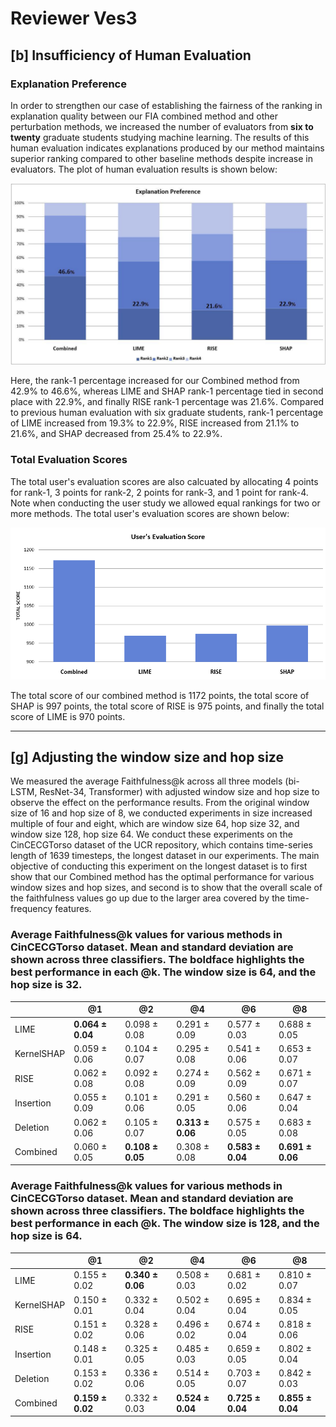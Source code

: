# Reviewer Ves3 

## [b] Insufficiency of Human Evaluation

### Explanation Preference

In order to strengthen our case of establishing the fairness of the ranking in explanation quality between our FIA combined method and other perturbation methods, we increased the number of evaluators from **six to twenty** graduate students studying machine learning. The results of this human evaluation indicates explanations produced by our method maintains superior ranking compared to other baseline methods despite increase in evaluators. The plot of human evaluation results is shown below:   

![Alt text for your main image](Human_Evaluation/Human_Eval.jpg)

Here, the rank-1 percentage increased for our Combined method from 42.9% to 46.6%, whereas LIME and SHAP rank-1 percentage tied in second place with 22.9%, and finally RISE rank-1 percentage was 21.6%. Compared to previous human evaluation with six graduate students, rank-1 percentage of LIME increased from 19.3% to 22.9%, RISE increased from 21.1% to 21.6%, and SHAP decreased from 25.4% to 22.9%.

### Total Evaluation Scores

The total user's evaluation scores are also calcuated by allocating 4 points for rank-1, 3 points for rank-2, 2 points for rank-3, and 1 point for rank-4. Note when conducting the user study we allowed equal rankings for two or more methods. The total user's evaluation scores are shown below: 

![Alt text for your main image](Human_Evaluation/Human_Eval2.png)

The total score of our combined method is 1172 points, the total score of SHAP is 997 points, the total score of RISE is 975 points, and finally the total score of LIME is 970 points. 

---

## [g] Adjusting the window size and hop size 

We measured the average Faithfulness@k across all three models (bi-LSTM, ResNet-34, Transformer) with adjusted window size and hop size to observe the effect on the performance results. From the original window size of 16 and hop size of 8, we conducted experiments in size increased multiple of four and eight, which are window size 64, hop size 32, and window size 128, hop size 64. We conduct these experiments on the CinCECGTorso dataset of the UCR repository, which contains time-series length of 1639 timesteps, the longest dataset in our experiments. The main objective of conducting this experiment on the longest dataset is to first show that our Combined method has the optimal performance for various window sizes and hop sizes, and second is to show that the overall scale of the faithfulness values go up due to the larger area covered by the time-frequency features. 

### Average Faithfulness@k values for various methods in CinCECGTorso dataset. Mean and standard deviation are shown across three classifiers. The boldface highlights the best performance in each @k. The window size is 64, and the hop size is 32.   

|  | @1 | @2 | @4 | @6 | @8 |
|----------------------|----------|----------|----------|----------|----------|
| LIME                | **0.064 &plusmn; 0.04**   | 0.098 &plusmn; 0.08   | 0.291 &plusmn; 0.09   | 0.577 &plusmn; 0.03   | 0.688 &plusmn; 0.05   |
| KernelSHAP                | 0.059 &plusmn; 0.06   | 0.104 &plusmn; 0.07  | 0.295 &plusmn; 0.08   | 0.541 &plusmn; 0.06   | 0.653 &plusmn; 0.07   |
| RISE                | 0.062 &plusmn; 0.08   | 0.092 &plusmn; 0.08  | 0.274 &plusmn; 0.09  | 0.562 &plusmn; 0.09  | 0.671 &plusmn; 0.07   |
| Insertion                | 0.055 &plusmn; 0.09   | 0.101 &plusmn; 0.06  | 0.291 &plusmn; 0.05  | 0.560 &plusmn; 0.06  | 0.647 &plusmn; 0.04   |
| Deletion                | 0.062 &plusmn; 0.06   | 0.105 &plusmn; 0.07  | **0.313 &plusmn; 0.06**  | 0.575 &plusmn; 0.05  | 0.683 &plusmn; 0.08   |
| Combined                | 0.060 &plusmn; 0.05   | **0.108 &plusmn; 0.05**  | 0.308 &plusmn; 0.08  | **0.583 &plusmn; 0.04** | **0.691 &plusmn; 0.06**   |

### Average Faithfulness@k values for various methods in CinCECGTorso dataset. Mean and standard deviation are shown across three classifiers. The boldface highlights the best performance in each @k. The window size is 128, and the hop size is 64.  

|     | @1              | @2              | @4              | @6              | @8              |
|------------|-----------------|-----------------|-----------------|-----------------|-----------------|
| LIME       | 0.155 ± 0.02    | **0.340 ± 0.06**| 0.508 ± 0.03    | 0.681 ± 0.02    | 0.810 ± 0.07    |
| KernelSHAP | 0.150 ± 0.01    | 0.332 ± 0.04    | 0.502 ± 0.04    | 0.695 ± 0.04    | 0.834 ± 0.05    |
| RISE       | 0.151 ± 0.02    | 0.328 ± 0.06    | 0.496 ± 0.02    | 0.674 ± 0.04    | 0.818 ± 0.06    |
| Insertion  | 0.148 ± 0.01    | 0.325 ± 0.05    | 0.485 ± 0.03    | 0.659 ± 0.05    | 0.802 ± 0.04    |
| Deletion   | 0.153 ± 0.02    | 0.336 ± 0.06    | 0.514 ± 0.05    | 0.703 ± 0.07    | 0.842 ± 0.03    |
| Combined   | **0.159 ± 0.02**| 0.332 ± 0.03    | **0.524 ± 0.04**| **0.725 ± 0.04**| **0.855 ± 0.04**|

